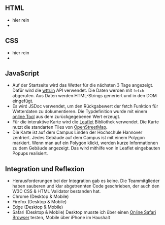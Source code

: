 ## HTML

 - hier rein
 - 

## CSS

 - hier rein
 - 

## JavaScript

 - Auf der Startseite wird das Wetter für die nächsten 3 Tage angezeigt. Dafür wird die [wttr.in](https://github.com/chubin/wttr.in) API verwendet. Die Daten werden mit `fetch` abgerufen. Aus Daten werden HTML-Strings generiert und in den DOM eingefügt.
 - Es wird JSDoc verwendet, um den Rückgabewert der fetch Funktion für Wetterdaten zu dokumentieren. Die Typdefinition wurde mit einem [online Tool](https://transform.tools/json-to-jsdoc) aus dem zurückgegebenen Wert erzeugt.
 - Für die interaktive Karte wird die [Leaflet](https://leafletjs.com/) Bibliothek verwendet. Die Karte nutzt die standarten Tiles von [OpenStreetMap](https://www.openstreetmap.org/).
 - Die Karte ist auf dem Campus Linden der Hochschule Hannover zentriert. Jedes Gebäude auf dem Campus ist mit einem Polygon markiert. Wenn man auf ein Polygon klickt, werden kurze Informationen zu dem Gebäude angezeigt. Das wird mithilfe von in Leaflet eingebauten Popups realisiert.

## Integration und Reflexion

 - Herausforderungen bei der Integration gab es keine. Die Teammitglieder haben sauberen und klar abgetrennten Code geschrieben, der auch den W3C CSS & HTML Validator bestanden hat.
 - Chrome (Desktop & Mobile)
 - Firefox (Desktop & Mobile)
 - Edge (Desktop & Mobile)
 - Safari (Desktop & Mobile) Desktop musste ich über einen [Online Safari Browser](https://www.browserling.com/safari-testing) testen, Mobile über iPhone im Haushalt
